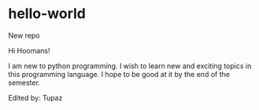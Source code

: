 # hello-world

New repo

Hi Hoomans!

I am new to python programming. I wish to learn new and exciting topics in this programming language. I hope to be good at it by the end of the semester.

Edited by: Tupaz

